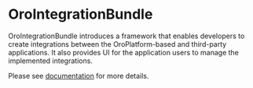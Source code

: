 # OroIntegrationBundle

OroIntegrationBundle introduces a framework that enables developers to create integrations between the OroPlatform-based and third-party applications. It also provides UI for the application users to manage the implemented integrations.

Please see [documentation](./Resources/doc/index.md) for more details.

